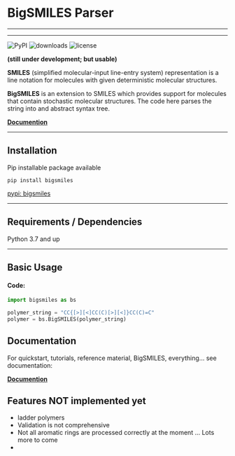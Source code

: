 # BigSMILES Parser

---
---

![PyPI](https://img.shields.io/pypi/v/bigsmiles)
![downloads](https://static.pepy.tech/badge/bigsmiles)
![license](https://img.shields.io/github/license/dylanwal/bigsmiles)

**(still under development; but usable)**

**SMILES** (simplified molecular-input line-entry system) representation is a line notation for molecules with 
given deterministic molecular structures. 

**BigSMILES** is an extension to SMILES which provides support for molecules 
that contain stochastic molecular structures. The code here parses the string into and abstract syntax tree.

[**Documention**](https://dylanwal.github.io/BigSMILES/)


---

## Installation

Pip installable package available

`pip install bigsmiles`

[pypi: bigsmiles](https://pypi.org/project/bigsmiles/)


---

## Requirements / Dependencies
Python 3.7 and up


---

## Basic Usage

#### Code:
```python
import bigsmiles as bs

polymer_string = "CC{[>][<]CC(C)[>][<]}CC(C)=C"
polymer = bs.BigSMILES(polymer_string)
```


## Documentation

For quickstart, tutorials, reference material, BigSMILES, everything...  see documentation: 

[**Documention**](https://dylanwal.github.io/BigSMILES/)


## Features NOT implemented yet
* ladder polymers
* Validation is not comprehensive
* Not all aromatic rings are processed correctly at the moment 
... Lots more to come
* 
